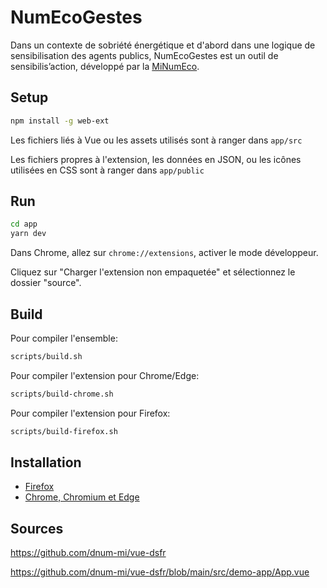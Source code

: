 # NumEcoGestes

Dans un contexte de sobriété énergétique et d'abord dans une logique de sensibilisation des agents publics, NumEcoGestes est un outil de sensibilis’action, développé par la [MiNumEco](https://ecoresponsable.numerique.gouv.fr/).

## Setup

```bash
npm install -g web-ext
```

Les fichiers liés à Vue ou les assets utilisés sont à ranger dans `app/src`

Les fichiers propres à l'extension, les données en JSON, ou les icônes utilisées en CSS sont à ranger dans `app/public`

## Run

```bash
cd app
yarn dev
```

Dans Chrome, allez sur `chrome://extensions`, activer le mode développeur.

Cliquez sur "Charger l'extension non empaquetée" et sélectionnez le dossier "source".

## Build

Pour compiler l'ensemble:
```bash
scripts/build.sh
```

Pour compiler l'extension pour Chrome/Edge:
```bash
scripts/build-chrome.sh
```

Pour compiler l'extension pour Firefox:
```bash
scripts/build-firefox.sh
```

## Installation

* [Firefox](https://addons.mozilla.org/fr/firefox/addon/numecogestes/)
* [Chrome, Chromium et Edge](https://chrome.google.com/webstore/devconsole/98444501-20ce-4092-847e-357539a15913/cimommdledolehahiohkpjdeoglafpgk/edit?hl=FR)

## Sources

https://github.com/dnum-mi/vue-dsfr

https://github.com/dnum-mi/vue-dsfr/blob/main/src/demo-app/App.vue

